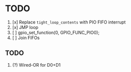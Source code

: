 # TODO

1. [x] Replace `tight_loop_contents` with PIO FIFO interrupt
2. [x] JMP loop
3. [ ] gpio_set_function(0, GPIO_FUNC_PIO0);
4. [ ] Join FIFOs

## TODO
1. (?) Wired-OR for D0+D1 